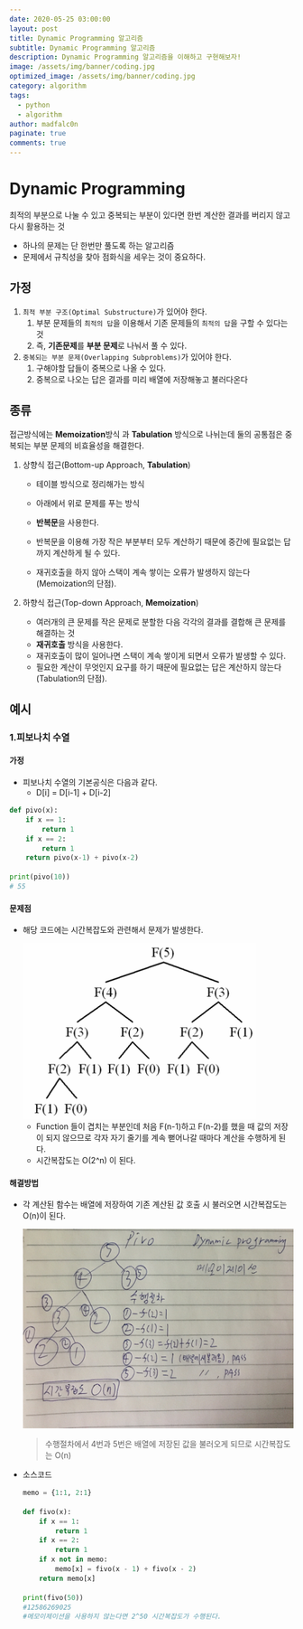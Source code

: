 ```yaml
---
date: 2020-05-25 03:00:00
layout: post
title: Dynamic Programming 알고리즘
subtitle: Dynamic Programming 알고리즘
description: Dynamic Programming 알고리즘을 이해하고 구현해보자!
image: /assets/img/banner/coding.jpg
optimized_image: /assets/img/banner/coding.jpg
category: algorithm
tags:
  - python
  - algorithm
author: madfalc0n
paginate: true
comments: true
---
```

# Dynamic Programming

최적의 부분으로 나눌 수 있고 중복되는 부분이 있다면 한번 계산한 결과를 버리지 않고 다시 활용하는 것

- 하나의 문제는 단 한번만 풀도록 하는 알고리즘
- 문제에서 규칙성을 찾아 점화식을 세우는 것이 중요하다.



## 가정

1. `최적 부분 구조(Optimal Substructure)`가 있어야 한다.
   1. 부분 문제들의 `최적의 답`을 이용해서 기존 문제들의 `최적의 답`을 구할 수 있다는 것
   2. 즉, **기존문제**를 **부분 문제**로 나눠서 풀 수 있다. 
2. `중복되는 부분 문제(Overlapping Subproblems)`가 있어야 한다.
   1. 구해야할 답들이 중복으로 나올 수 있다.
   2. 중복으로 나오는 답은 결과를 미리 배열에 저장해놓고 불러다온다



## 종류

접근방식에는 **Memoization**방식 과 **Tabulation** 방식으로 나뉘는데 둘의 공통점은 중복되는 부분 문제의 비효율성을 해결한다.

1. 상향식 접근(Bottom-up Approach, **Tabulation**)

   - 테이블 방식으로 정리해가는 방식

   - 아래에서 위로 문제를 푸는 방식
   - **반복문**을 사용한다.
   - 반복문을 이용해 가장 작은 부분부터 모두 계산하기 때문에 중간에 필요없는 답까지 계산하게 될 수 있다.
   - 재귀호출을 하지 않아 스택이 계속 쌓이는 오류가 발생하지 않는다(Memoization의 단점).

2. 하향식 접근(Top-down Approach, **Memoization**)

   - 여러개의 큰 문제를 작은 문제로 분할한 다음 각각의 결과를 결합해 큰 문제를 해결하는 것
   - **재귀호출** 방식을 사용한다.
   - 재귀호출이 많이 일어나면 스택이 계속 쌓이게 되면서 오류가 발생할 수 있다.
   - 필요한 계산이 무엇인지 요구를 하기 때문에 필요없는 답은 계산하지 않는다(Tabulation의 단점). 

   

## 예시

### 1.피보나치 수열

#### 가정

- 피보나치 수열의 기본공식은 다음과 같다.
  - D[i] = D[i-1] + D[i-2]

```python
def pivo(x):
    if x == 1:
        return 1
    if x == 2:
        return 1
    return pivo(x-1) + pivo(x-2)

print(pivo(10))
# 55
```

#### 문제점

- 해당 코드에는 시간복잡도와 관련해서 문제가 발생한다.

  <img src="/assets/img/contents/algorithm/Dynamic_programming/fivo.PNG" alt="fivo" style="zoom:50%;" />

  - Function 들이 겹치는 부분인데 처음 F(n-1)하고 F(n-2)를 했을 때 값의 저장이 되지 않으므로 각자 자기 줄기를 계속 뻗어나갈 때마다 계산을 수행하게 된다.
  - 시간복잡도는 O(2^n) 이 된다.

#### 해결방법

- 각 계산된 함수는 배열에 저장하여 기존 계산된 값 호출 시 불러오면 시간복잡도는 O(n)이 된다.

  <img src="/assets/img/contents/algorithm/Dynamic_programming/pivo_sol.jpg" alt="pivo_sol" style="zoom:50%;" />

  > 수행절차에서 4번과 5번은 배열에 저장된 값을 불러오게 되므로 시간복잡도는 O(n)

- 소스코드

  ```python
  memo = {1:1, 2:1}
  
  def fivo(x):
      if x == 1:
          return 1
      if x == 2:
          return 1
      if x not in memo:
          memo[x] = fivo(x - 1) + fivo(x - 2)
      return memo[x]
  
  print(fivo(50))
  #12586269025
  #메모이제이션을 사용하지 않는다면 2^50 시간복잡도가 수행된다.
  ```

  

